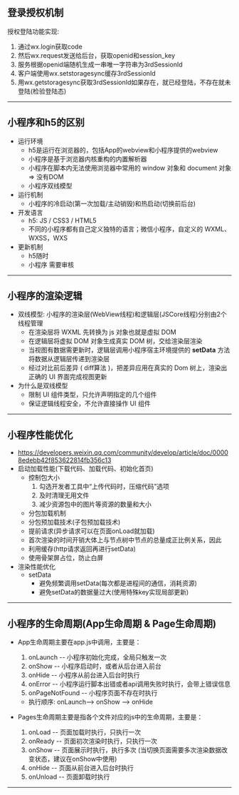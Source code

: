 ## 登录授权机制
授权登陆功能实现:
1. 通过wx.login获取code
2. 然后wx.request发送给后台，获取openid和session_key
3. 服务根据openid端随机生成一串唯一字符串为3rdSessionId
4. 客户端使用wx.setstoragesync缓存3rdSessionId
5. 用wx.getstoragesync获取3rdSessionId如果存在，就已经登陆，不存在就未登陆(检验登陆态)
***

## 小程序和h5的区别
- 运行环境
  - h5是运行在浏览器的，包括App的webview和小程序提供的webview
  - 小程序是基于浏览器内核重构的内置解析器
  - 小程序在脚本内无法使用浏览器中常用的 window 对象和 document 对象 => 没有DOM
  - 小程序双线模型
- 运行机制
  - 小程序的冷启动(第一次加载/主动销毁)和热启动(切换前后台)
- 开发语言
  - h5: JS / CSS3 / HTML5
  - 不同的小程序都有自己定义独特的语言；微信小程序，自定义的 WXML、WXSS，WXS
- 更新机制
  - h5随时
  - 小程序 需要审核
***

## 小程序的渲染逻辑
- 双线模型: 小程序的渲染层(WebView线程)和逻辑层(JSCore线程)分别由2个线程管理
  - 在渲染层将 WXML 先转换为 js 对象也就是虚拟 DOM
  - 在逻辑层将虚拟 DOM 对象生成真实 DOM 树，交给渲染层渲染
  - 当视图有数据需更新时，逻辑层调用小程序宿主环境提供的 **setData** 方法将数据从逻辑层传递到渲染层
  - 经过对比前后差异 ( diff算法 )，把差异应用在真实的 Dom 树上，渲染出正确的 UI 界面完成视图更新
- 为什么是双线模型
  - 限制 UI 组件类型，只允许声明指定的几个组件
  - 保证逻辑线程安全，不允许直接操作 UI 组件
***

## 小程序性能优化   
- https://developers.weixin.qq.com/community/develop/article/doc/00008edebb42f853622814fb356c13
- 启动加载性能(下载代码、加载代码、初始化首页)
  - 控制包大小
    1. 勾选开发者工具中“上传代码时，压缩代码”选项
    2. 及时清理无用文件
    3. 减少资源包中的图片等资源的数量和大小
  - 分包加载机制
  - 分包预加载技术(子包预加载技术)
  - 提前请求(异步请求可以在页面onLoad就加载)
  - 首次渲染的时间开销大体上与节点树中节点的总量成正比例关系，因此
  - 利用缓存(http请求返回再进行setData)
  - 使用骨架屏占位，防止白屏
- 渲染性能优化
  - setData
    - 避免频繁调用setData(每次都是进程间的通信，消耗资源)
    - 避免setData的数据量过大(使用特殊key实现局部更新)
***

## 小程序的生命周期(App生命周期 & Page生命周期)
- App生命周期主要在app.js中调用，主要是：
    1. onLaunch -- 小程序初始化完成，全局只触发一次
    2. onShow -- 小程序启动时，或者从后台进入前台
    3. onHide -- 小程序从前台进入后台时执行
    4. onError -- 小程序运行脚本出错或者api调用失败时执行，会带上错误信息
    5. onPageNotFound -- 小程序页面不存在时执行
    - 执行顺序: onLaunch--> onShow --> onHide

- Pages生命周期主要是指各个文件对应的js中的生命周期，主要是：
    1. onLoad -- 页面加载时执行，只执行一次
    2. onReady -- 页面初次渲染时执行，只执行一次
    3. onShow -- 页面展示时执行，执行多次 (当切换页面需要多次渲染数据改变状态，建议在onShow中使用)
    4. onHide -- 页面从前台进入后台时执行
    5. onUnload -- 页面卸载时执行
***